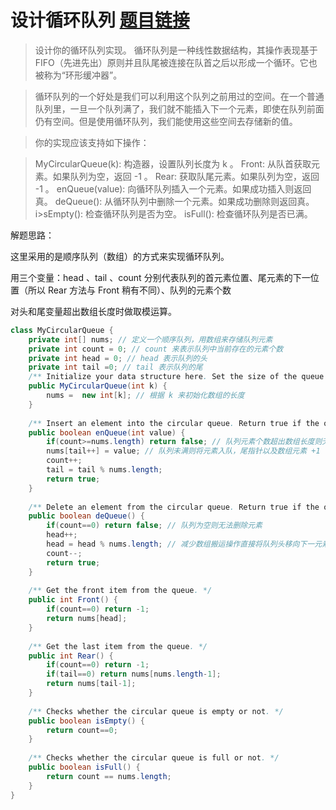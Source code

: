 ﻿# 设计循环队列 [题目链接](https://leetcode-cn.com/problems/design-circular-queue/)

> 设计你的循环队列实现。 循环队列是一种线性数据结构，其操作表现基于 FIFO（先进先出）原则并且队尾被连接在队首之后以形成一个循环。它也被称为“环形缓冲器”。

>循环队列的一个好处是我们可以利用这个队列之前用过的空间。在一个普通队列里，一旦一个队列满了，我们就不能插入下一个元素，即使在队列前面仍有空间。但是使用循环队列，我们能使用这些空间去存储新的值。

>你的实现应该支持如下操作：

>MyCircularQueue(k): 构造器，设置队列长度为 k 。
>Front: 从队首获取元素。如果队列为空，返回 -1 。
>Rear: 获取队尾元素。如果队列为空，返回 -1 。
>enQueue(value): 向循环队列插入一个元素。如果成功插入则返回真。
>deQueue(): 从循环队列中删除一个元素。如果成功删除则返回真。
i>sEmpty(): 检查循环队列是否为空。
>isFull(): 检查循环队列是否已满。

解题思路：

这里采用的是顺序队列（数组）的方式来实现循环队列。

用三个变量：head 、tail 、count 分别代表队列的首元素位置、尾元素的下一位置（所以 Rear 方法与 Front 稍有不同）、队列的元素个数

对头和尾变量超出数组长度时做取模运算。
```java
class MyCircularQueue {
    private int[] nums; // 定义一个顺序队列，用数组来存储队列元素
    private int count = 0; // count 来表示队列中当前存在的元素个数
    private int head = 0; // head 表示队列的头
    private int tail =0; // tail 表示队列的尾
    /** Initialize your data structure here. Set the size of the queue to be k. */
    public MyCircularQueue(int k) {
        nums =  new int[k]; // 根据 k 来初始化数组的长度
    }
    
    /** Insert an element into the circular queue. Return true if the operation is successful. */
    public boolean enQueue(int value) {
        if(count>=nums.length) return false; // 队列元素个数超出数组长度则无法再入队
        nums[tail++] = value; // 队列未满则将元素入队，尾指针以及数组元素 +1
        count++;
        tail = tail % nums.length;
        return true;
    }
    
    /** Delete an element from the circular queue. Return true if the operation is successful. */
    public boolean deQueue() {
        if(count==0) return false; // 队列为空则无法删除元素
        head++;
        head = head % nums.length; // 减少数组搬运操作直接将队列头移向下一元素
        count--;
        return true;
    }
    
    /** Get the front item from the queue. */
    public int Front() {
        if(count==0) return -1;
        return nums[head]; 
    }
    
    /** Get the last item from the queue. */
    public int Rear() {
        if(count==0) return -1;
        if(tail==0) return nums[nums.length-1];
        return nums[tail-1];
    }
    
    /** Checks whether the circular queue is empty or not. */
    public boolean isEmpty() {
        return count==0;
    }
    
    /** Checks whether the circular queue is full or not. */
    public boolean isFull() {
        return count == nums.length;
    }
}
```

